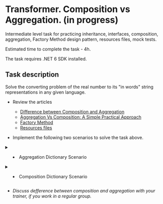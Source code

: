 # Transformer. Composition vs Aggregation. (in progress)

Intermediate level task for practicing inheritance, interfaces, composition, aggregation, Factory Method design pattern, resources files, mock tests.

Estimated time to complete the task - 4h.

The task requires .NET 6 SDK installed.

## Task description

Solve the converting problem of the real number to its "in words" string representations in any given language. 

- Review the articles
    - [Difference between Composition and Aggregation](https://www.c-sharpcorner.com/article/difference-between-composition-and-aggregation/)
    - [Aggregation Vs Composition: A Simple Practical Approach](https://www.c-sharpcorner.com/UploadFile/97fc7a/aggregation-vs-composition-a-simple-practical-approach/)
    - [Factory Method](https://refactoring.guru/design-patterns/factory-method)
    - [Resources files](https://docs.microsoft.com/en-us/dotnet/core/extensions/work-with-resx-files-programmatically)

- Implement the following two scenarios to solve the task above.


<details>
<summary>

- Aggregation Dictionary Scenario

</summary>

- Implement [Transformer](TransformerDictionaryAggregarion/Transformer) class whose `Transform` instance method converts real number to its "in words" string representations in any given language.     
    **Requirement**: The `Transform` method of the `Transformer` class uses the object of the `CharsDictionary` class, that is passed from outside as a mandatory dependency.

- Implement [EnglishCharsDictionaryFactory](GermanDictionaryFactory/EnglishCharsDictionaryFactory) class that presents the dictionary of correspondences of the number characters to their word analogs in german.

- Implement [GermanCharsDictionaryFactory](EnglishDictionaryFactory/GermanCharsDictionaryFactory) class that presents the dictionary of correspondences of the number characters to their word analogs in english.

- Implement [RussianCharsDictionaryFactory](RussianDictionaryFactory/RussianCharsDictionaryFactory) class that presents the dictionary of correspondences of the number characters to their word analogs in russian.

- Add [new unit tests](/Transformer.Tests/TransformerAggregationTests.cs).
</details>

<details>
<summary>

- Composition Dictionary Scenario

</summary> 

- Implement [Transformer](TransformerDictionaryComposition/Transformer) class whose `Transform` instance method converts real number to its "in words" string representations in any given language.     
    **Requirement**: The `Transformer` should be manage the lifetime of the object of the `Charts Dictionary` class  (composition), but do it with an additional abstraction, the factory class.   
    Use for the solution following tyype sytem:
    - [Сharacter](TransformerDictionaryComposition/Сharacter) enum - an enumeration consists of a set of words for all characters that a real number can contains.
    - [CharsDictionary](TransformerDictionaryComposition/CharsDictionary) class - presents the dictionary of correspondences of the number characters to their word analogs in given language. 
    - [ICharsDictionaryFactory](TransformerDictionaryComposition/ICharsDictionaryFactory) interface - presents the factory of the dictionary of dictionary of correspondences of characters to their word analogs in given language.

- Implement [ResourceCharsDictionaryFactory](ResourcesDictionaryFactory/ResourceCharsDictionaryFactory) class that presents the dictionary of correspondences of the number characters to their word analogs in several languages (english, german, russian). 
    - To support several languages use [resources files](https://docs.microsoft.com/en-us/dotnet/core/extensions/work-with-resx-files-programmatically).
    - Study generated code of the [Dictionary.Designer] file(ResourcesDictionaryFactory/Resources/Dictionary.Designer.cs).
    - Add resources files to [Resources](ResourcesDictionaryFactory/Resources) folder if it necessary.
    - Fill the contents of the resource files according to the specific language.

- Run [unit и mock tests](TransformerCompositionAndAggregation.Tests/TransformerDictionaryComposition)
</details>

- _Discuss defference between composition and aggregation with your trainer, if you work in a regular group._

